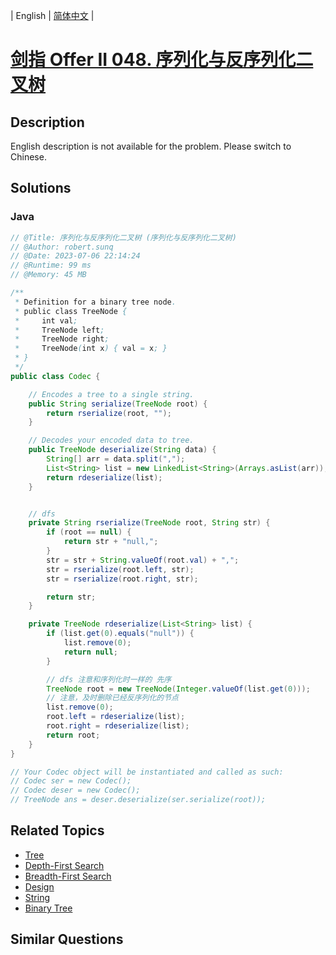
| English | [简体中文](README.md) |

# [剑指 Offer II 048. 序列化与反序列化二叉树](https://leetcode.cn//problems/h54YBf/)

## Description

<p>English description is not available for the problem. Please switch to Chinese.</p>


## Solutions


### Java

```Java
// @Title: 序列化与反序列化二叉树 (序列化与反序列化二叉树)
// @Author: robert.sunq
// @Date: 2023-07-06 22:14:24
// @Runtime: 99 ms
// @Memory: 45 MB

/**
 * Definition for a binary tree node.
 * public class TreeNode {
 *     int val;
 *     TreeNode left;
 *     TreeNode right;
 *     TreeNode(int x) { val = x; }
 * }
 */
public class Codec {

    // Encodes a tree to a single string.
    public String serialize(TreeNode root) {
        return rserialize(root, "");
    }

    // Decodes your encoded data to tree.
    public TreeNode deserialize(String data) {
        String[] arr = data.split(",");
        List<String> list = new LinkedList<String>(Arrays.asList(arr));
        return rdeserialize(list);
    }


    // dfs
    private String rserialize(TreeNode root, String str) {
        if (root == null) {
            return str + "null,";
        }
        str = str + String.valueOf(root.val) + ",";
        str = rserialize(root.left, str);
        str = rserialize(root.right, str);

        return str;
    }

    private TreeNode rdeserialize(List<String> list) {
        if (list.get(0).equals("null")) {
            list.remove(0);
            return null;
        }

        // dfs 注意和序列化时一样的 先序
        TreeNode root = new TreeNode(Integer.valueOf(list.get(0)));
        // 注意，及时删除已经反序列化的节点
        list.remove(0);
        root.left = rdeserialize(list);
        root.right = rdeserialize(list);
        return root;
    }
}

// Your Codec object will be instantiated and called as such:
// Codec ser = new Codec();
// Codec deser = new Codec();
// TreeNode ans = deser.deserialize(ser.serialize(root));
```



## Related Topics

- [Tree](https://leetcode.cn//tag/tree)
- [Depth-First Search](https://leetcode.cn//tag/depth-first-search)
- [Breadth-First Search](https://leetcode.cn//tag/breadth-first-search)
- [Design](https://leetcode.cn//tag/design)
- [String](https://leetcode.cn//tag/string)
- [Binary Tree](https://leetcode.cn//tag/binary-tree)

## Similar Questions



